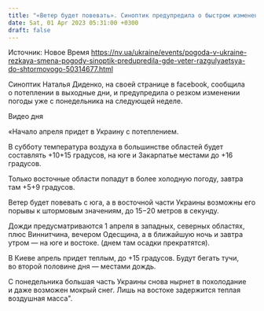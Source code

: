 ```yaml
---
title: "«Ветер будет повевать». Синоптик предупредила о быстром изменении погоды в ближайшее время"
date: Sat, 01 Apr 2023 05:31:00 +0300
draft: false
---
```

Источник: Новое Время https://nv.ua/ukraine/events/pogoda-v-ukraine-rezkaya-smena-pogody-sinoptik-predupredila-gde-veter-razgulyaetsya-do-shtormovogo-50314677.html


 Синоптик Наталья Диденко, на своей странице в facebook, сообщила о потеплении в выходные дни, и предупредила о резком изменении погоды уже с понедельника на следующей неделе.

  Видео дня   

«Начало апреля придет в Украину с потеплением.

 В субботу температура воздуха в большинстве областей будет составлять +10+15 градусов, на юге и Закарпатье местами до +16 градусов.

 Только восточные области попадут в более холодную погоду, завтра там +5+9 градусов.

 Ветер будет повевать с юга, а в восточной части Украины возможны его порывы к штормовым значениям, до 15−20 метров в секунду.

 Дожди предусматриваются 1 апреля в западных, северных областях, плюс Виннитчина, вечером Одесщина, а в ближайшую ночь и завтра утром — на юге и востоке. (днем там осадки прекратятся).

 В Киеве апрель придет теплым, до +15 градусов. Будут бегать тучи, во второй половине дня — местами дождь.

 С понедельника большая часть Украины снова нырнет в похолодание и даже возможен мокрый снег. Лишь на востоке задержится теплая воздушная масса".
